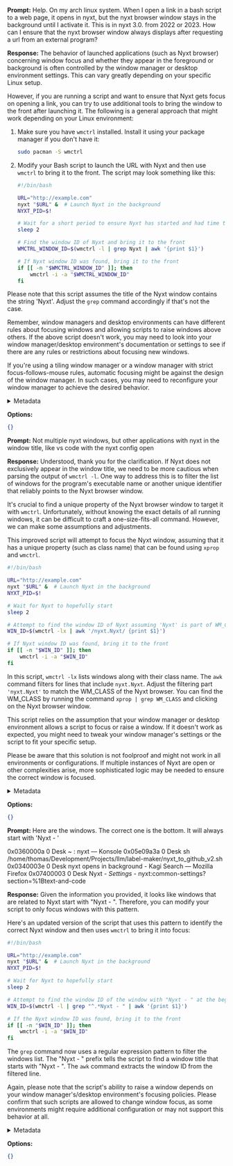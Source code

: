 **Prompt:**
Help. On my arch linux system. When I open a link in a bash script to a web page, it opens in nyxt, but the nyxt browser window stays in the background until I activate it. This is in nyxt 3.0. from 2022 or 2023. How can I ensure that the nyxt browser window always displays after requesting a url from an external program?

**Response:**
The behavior of launched applications (such as Nyxt browser) concerning window focus and whether they appear in the foreground or background is often controlled by the window manager or desktop environment settings. This can vary greatly depending on your specific Linux setup.

However, if you are running a script and want to ensure that Nyxt gets focus on opening a link, you can try to use additional tools to bring the window to the front after launching it. The following is a general approach that might work depending on your Linux environment:

1. Make sure you have `wmctrl` installed. Install it using your package manager if you don't have it:
   ```sh
   sudo pacman -S wmctrl
   ```

2. Modify your Bash script to launch the URL with Nyxt and then use `wmctrl` to bring it to the front. The script may look something like this:

   ```bash
   #!/bin/bash

   URL="http://example.com"
   nyxt "$URL" &  # Launch Nyxt in the background
   NYXT_PID=$!

   # Wait for a short period to ensure Nyxt has started and had time to open the window
   sleep 2

   # Find the window ID of Nyxt and bring it to the front
   WMCTRL_WINDOW_ID=$(wmctrl -l | grep Nyxt | awk '{print $1}')
   
   # If Nyxt window ID was found, bring it to the front
   if [[ -n "$WMCTRL_WINDOW_ID" ]]; then
       wmctrl -i -a "$WMCTRL_WINDOW_ID"
   fi
   ```

Please note that this script assumes the title of the Nyxt window contains the string 'Nyxt'. Adjust the `grep` command accordingly if that's not the case.

Remember, window managers and desktop environments can have different rules about focusing windows and allowing scripts to raise windows above others. If the above script doesn't work, you may need to look into your window manager/desktop environment's documentation or settings to see if there are any rules or restrictions about focusing new windows.

If you're using a tiling window manager or a window manager with strict focus-follows-mouse rules, automatic focusing might be against the design of the window manager. In such cases, you may need to reconfigure your window manager to achieve the desired behavior.

<details><summary>Metadata</summary>

- Duration: 45097 ms
- Datetime: 2024-01-13T15:20:17.500434
- Model: gpt-4-1106-preview

</details>

**Options:**
```json
{}
```

**Prompt:**
Not multiple nyxt windows, but other applications with nyxt in the window title, like vs code with the nyxt config open

**Response:**
Understood, thank you for the clarification. If Nyxt does not exclusively appear in the window title, we need to be more cautious when parsing the output of `wmctrl -l`. One way to address this is to filter the list of windows for the program's executable name or another unique identifier that reliably points to the Nyxt browser window.

It's crucial to find a unique property of the Nyxt browser window to target it with `wmctrl`. Unfortunately, without knowing the exact details of all running windows, it can be difficult to craft a one-size-fits-all command. However, we can make some assumptions and adjustments.

This improved script will attempt to focus the Nyxt window, assuming that it has a unique property (such as class name) that can be found using `xprop` and `wmctrl`.

```bash
#!/bin/bash

URL="http://example.com"
nyxt "$URL" &  # Launch Nyxt in the background
NYXT_PID=$!

# Wait for Nyxt to hopefully start
sleep 2

# Attempt to find the window ID of Nyxt assuming 'Nyxt' is part of WM_CLASS
WIN_ID=$(wmctrl -lx | awk '/nyxt.Nyxt/ {print $1}')

# If Nyxt window ID was found, bring it to the front
if [[ -n "$WIN_ID" ]]; then
    wmctrl -i -a "$WIN_ID"
fi
```

In this script, `wmctrl -lx` lists windows along with their class name. The `awk` command filters for lines that include `nyxt.Nyxt`. Adjust the filtering part `'nyxt.Nyxt'` to match the WM_CLASS of the Nyxt browser. You can find the WM_CLASS by running the command `xprop | grep WM_CLASS` and clicking on the Nyxt browser window.

This script relies on the assumption that your window manager or desktop environment allows a script to focus or raise a window. If it doesn't work as expected, you might need to tweak your window manager's settings or the script to fit your specific setup.

Please be aware that this solution is not foolproof and might not work in all environments or configurations. If multiple instances of Nyxt are open or other complexities arise, more sophisticated logic may be needed to ensure the correct window is focused.

<details><summary>Metadata</summary>

- Duration: 25018 ms
- Datetime: 2024-01-13T15:25:26.929604
- Model: gpt-4-1106-preview

</details>

**Options:**
```json
{}
```

**Prompt:**
Here are the windows. The correct one is the bottom. It will always start with 'Nyxt - '

0x0360000a  0 Desk ~ : nyxt — Konsole
0x05e09a3a  0 Desk sh /home/thomas/Development/Projects/llm/label-maker/nyxt_to_github_v2.sh
0x0340003e  0 Desk nyxt opens in background - Kagi Search — Mozilla Firefox
0x07400003  0 Desk Nyxt - *Settings* - nyxt:common-settings?section=%1Btext-and-code

**Response:**
Given the information you provided, it looks like windows that are related to Nyxt start with "Nyxt - ". Therefore, you can modify your script to only focus windows with this pattern.

Here's an updated version of the script that uses this pattern to identify the correct Nyxt window and then uses `wmctrl` to bring it into focus:

```bash
#!/bin/bash

URL="http://example.com"
nyxt "$URL" &  # Launch Nyxt in the background
NYXT_PID=$!

# Wait for Nyxt to hopefully start
sleep 2

# Attempt to find the window ID of the window with "Nyxt - " at the beginning of its title
WIN_ID=$(wmctrl -l | grep "^.*Nyxt - " | awk '{print $1}')

# If the Nyxt window ID was found, bring it to the front
if [[ -n "$WIN_ID" ]]; then
    wmctrl -i -a "$WIN_ID"
fi
```

The `grep` command now uses a regular expression pattern to filter the windows list. The "Nyxt - " prefix tells the script to find a window title that starts with "Nyxt - ". The `awk` command extracts the window ID from the filtered line.

Again, please note that the script's ability to raise a window depends on your window manager's/desktop environment's focusing policies. Please confirm that such scripts are allowed to change window focus, as some environments might require additional configuration or may not support this behavior at all.

<details><summary>Metadata</summary>

- Duration: 17982 ms
- Datetime: 2024-01-13T15:28:01.133430
- Model: gpt-4-1106-preview

</details>

**Options:**
```json
{}
```

